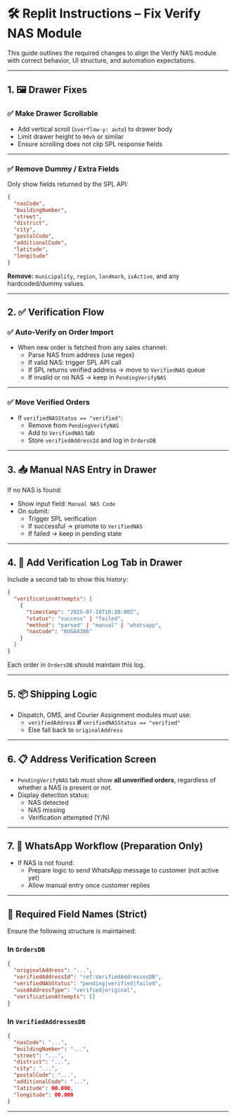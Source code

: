 # 🛠 Replit Instructions – Fix Verify NAS Module

This guide outlines the required changes to align the Verify NAS module with correct behavior, UI structure, and automation expectations.

---

## 1. 🖼 Drawer Fixes

### ✅ Make Drawer Scrollable
- Add vertical scroll (`overflow-y: auto`) to drawer body
- Limit drawer height to `90vh` or similar
- Ensure scrolling does not clip SPL response fields

---

### ✅ Remove Dummy / Extra Fields
Only show fields returned by the SPL API:
```json
{
  "nasCode",
  "buildingNumber",
  "street",
  "district",
  "city",
  "postalCode",
  "additionalCode",
  "latitude",
  "longitude"
}
```

**Remove:** `municipality`, `region`, `landmark`, `isActive`, and any hardcoded/dummy values.

---

## 2. ✅ Verification Flow

### ✅ Auto-Verify on Order Import
- When new order is fetched from any sales channel:
  - Parse NAS from address (use regex)
  - If valid NAS: trigger SPL API call
  - If SPL returns verified address → move to `VerifiedNAS` queue
  - If invalid or no NAS → keep in `PendingVerifyNAS`

---

### ✅ Move Verified Orders
- If `verifiedNASStatus == "verified"`:
  - Remove from `PendingVerifyNAS`
  - Add to `VerifiedNAS` tab
  - Store `verifiedAddressId` and log in `OrdersDB`

---

## 3. 📥 Manual NAS Entry in Drawer

If no NAS is found:
- Show input field: `Manual NAS Code`
- On submit:
  - Trigger SPL verification
  - If successful → promote to `VerifiedNAS`
  - If failed → keep in pending state

---

## 4. 🧾 Add Verification Log Tab in Drawer

Include a second tab to show this history:
```json
{
  "verificationAttempts": [
    {
      "timestamp": "2025-07-10T10:20:00Z",
      "status": "success" | "failed",
      "method": "parsed" | "manual" | "whatsapp",
      "nasCode": "KUGA4386"
    }
  ]
}
```

Each order in `OrdersDB` should maintain this log.

---

## 5. 📦 Shipping Logic

- Dispatch, OMS, and Courier Assignment modules must use:
  - `verifiedAddress` **if** `verifiedNASStatus == "verified"`
  - Else fall back to `originalAddress`

---

## 6. 📋 Address Verification Screen

- `PendingVerifyNAS` tab must show **all unverified orders**, regardless of whether a NAS is present or not.
- Display detection status:
  - NAS detected
  - NAS missing
  - Verification attempted (Y/N)

---

## 7. 🔄 WhatsApp Workflow (Preparation Only)

- If NAS is not found:
  - Prepare logic to send WhatsApp message to customer (not active yet)
  - Allow manual entry once customer replies

---

## 📌 Required Field Names (Strict)

Ensure the following structure is maintained:

### In `OrdersDB`
```json
{
  "originalAddress": "...",
  "verifiedAddressId": "ref:VerifiedAddressesDB",
  "verifiedNASStatus": "pending|verified|failed",
  "usedAddressType": "verified|original",
  "verificationAttempts": []
}
```

### In `VerifiedAddressesDB`
```json
{
  "nasCode": "...",
  "buildingNumber": "...",
  "street": "...",
  "district": "...",
  "city": "...",
  "postalCode": "...",
  "additionalCode": "...",
  "latitude": 00.000,
  "longitude": 00.000
}
```

---

